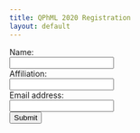 ```yaml
---
title: QPhML 2020 Registration
layout: default
---
```


<form name="gform" id="gform" enctype="text/plain" action="https://docs.google.com/forms/d/e/1FAIpQLSfFYZMO29bWFb4kmNaLIL6iZRs-JAWpUfrF-p9EbTsFB9XQEQ/formResponse?" target="hidden_iframe" onsubmit="submitted=true;">
  Name:<br>
  <input type="text" name="entry.838988348" id="entry.838988348"><br>
  Affiliation:<br>
  <input type="text" name="entry.488853232" id="entry.488853232"><br>
  Email address:<br>
  <input type="text" name="entry.907667145" id="entry.907667145"><br>
  <input type="submit" value="Submit">
</form>

<iframe name="hidden_iframe" id="hidden_iframe" style="display:none;" onload="if(submitted) {}"></iframe>

<script src="assets/js/jquery.min.js"></script>
<script type="text/javascript">var submitted=false;</script>
<script type="text/javascript">
$('#gform').on('submit', function(e) {
  $('#gform *').fadeOut(2000);
  $('#gform').prepend('Your submission has been processed...');
  });
</script>
